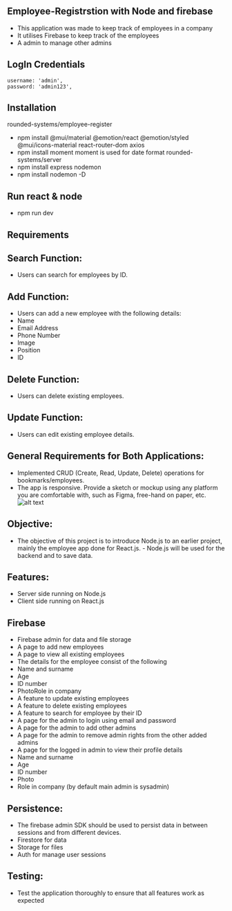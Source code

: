 
## Employee-Registrstion with Node and firebase
- This application was made to keep track of employees in a company
- It utilises Firebase to keep track of the employees 
- A admin to manage other admins 

## LogIn Credentials

    username: 'admin',
    password: 'admin123',


## Installation
rounded-systems/employee-register
- npm install @mui/material @emotion/react @emotion/styled @mui/icons-material react-router-dom axios 
- npm install moment
moment is used for date format
rounded-systems/server
- npm install express nodemon
- npm install nodemon -D

## Run react & node
- npm run dev

## Requirements
## Search Function:
- Users can search for employees by ID.

## Add Function:
- Users can add a new employee with the following details:
- Name
- Email Address
- Phone Number
- Image
- Position
- ID

## Delete Function: 
- Users can delete existing employees.

## Update Function: 
- Users can edit existing employee details.

## General Requirements for Both Applications:
- Implemented CRUD (Create, Read, Update, Delete) operations for bookmarks/employees.
- The app is responsive.
Provide a sketch or mockup using any platform you are comfortable with, such as Figma, free-hand on paper, etc.
![alt text](image.png)

## Objective:
- The objective of this project is to introduce Node.js to an earlier project, mainly the employee app done for React.js. - Node.js will be used for the backend and to save data.

## Features:
- Server side running on Node.js
- Client side running on React.js

## Firebase
- Firebase admin for data and file storage
- A page to add new employees
- A page to view all existing employees
- The details for the employee consist of the following
- Name and surname
- Age
- ID number
- PhotoRole in company
- A feature to update existing employees
- A feature to delete existing employees
- A feature to search for employee by their ID
- A page for the admin to login using email and password
- A page for the admin to add other admins
- A page for the admin to remove admin rights from the other added admins
- A page for the logged in admin to view their profile details
- Name and surname
- Age
- ID number
- Photo
- Role in company (by default main admin is sysadmin)

## Persistence:
- The firebase admin SDK should be used to persist data in between sessions and from different devices.
- Firestore for data
- Storage for files
- Auth for manage user sessions

## Testing:
- Test the application thoroughly to ensure that all features work as expected 